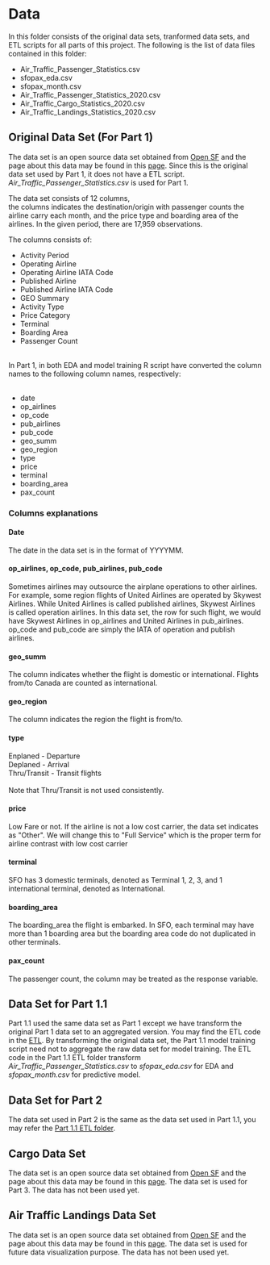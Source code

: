 # Data

In this folder consists of the original data sets, tranformed data sets, and ETL scripts for all parts of this project. The following is the list of data files contained in this folder:
<ul>
	<li>Air_Traffic_Passenger_Statistics.csv</li>
	<li>sfopax_eda.csv</li>
	<li>sfopax_month.csv</li>
	<li>Air_Traffic_Passenger_Statistics_2020.csv</li>
	<li>Air_Traffic_Cargo_Statistics_2020.csv</li>
	<li>Air_Traffic_Landings_Statistics_2020.csv</li>
</ul>

## Original Data Set (For Part 1)
The data set is an open source data set obtained from <a href="https://datasf.org/opendata/">Open SF</a> and the page about this data may be found in this <a href="https://data.sfgov.org/Transportation/Air-Traffic-Passenger-Statistics/rkru-6vcg">page</a>. Since this is the original data set used by Part 1, it does not have a ETL script. <i>Air_Traffic_Passenger_Statistics.csv</i> is used for Part 1.

The data set consists of 12 columns,<br>
the columns indicates the destination/origin with passenger counts the airline carry each month, and the price type and boarding area of the airlines. In the given period, there are 17,959 observations.

The columns consists of:
<ul>
	<li>Activity Period</li>
	<li>Operating Airline</li>
	<li>Operating Airline IATA Code</li>
	<li>Published Airline</li>
	<li>Published Airline IATA Code</li>
	<li>GEO Summary</li>
	<li>Activity Type</li>
	<li>Price Category</li>
	<li>Terminal</li>
	<li>Boarding Area</li>
	<li>Passenger Count</li>
</ul>
<br>
In Part 1, in both EDA and model training R script have converted the column names to the following column names, respectively:
<br><br>

<ul>
<li>date</li>
<li>op_airlines</li>
<li>op_code</li>
<li>pub_airlines</li>
<li>pub_code</li>
<li>geo_summ</li>
<li>geo_region</li>
<li>type</li>
<li>price</li>
<li>terminal</li>
<li>boarding_area</li>
<li>pax_count</li>
</ul>

### Columns explanations
#### Date
The date in the data set is in the format of YYYYMM.

#### op_airlines, op_code, pub_airlines, pub_code
Sometimes airlines may outsource the airplane operations to other airlines. For example, some region flights of United Airlines are operated by Skywest Airlines. While United Airlines is called published airlines, Skywest Airlines is called operation airlines. In this data set, the row for such flight, we would have Skywest Airlines in op_airlines and United Airlines in pub_airlines. op_code and pub_code are simply the IATA of operation and publish airlines.

#### geo_summ
The column indicates whether the flight is domestic or international. Flights from/to Canada are counted as international.

#### geo_region
The column indicates the region the flight is from/to.

#### type
Enplaned - Departure<br>
Deplaned - Arrival<br>
Thru/Transit - Transit flights<br>
<br>
Note that Thru/Transit is not used consistently.

#### price
Low Fare or not. If the airline is not a low cost carrier, the data set indicates as "Other". We will change this to "Full Service" which is the proper term for airline contrast with low cost carrier

#### terminal
SFO has 3 domestic terminals, denoted as Terminal 1, 2, 3, and 1 international terminal, denoted as International.

#### boarding_area
The boarding_area the flight is embarked. In SFO, each terminal may have more than 1 boarding area but the boarding area code do not duplicated in other terminals.

#### pax_count
The passenger count, the column may be treated as the response variable.


## Data Set for Part 1.1
Part 1.1 used the same data set as Part 1 except we have transform the original Part 1 data set to an aggregated version. You may find the ETL code in the <a href="https://github.com/jacquessham/sfotraffic/tree/master/Data/ETL">ETL</a>. By transforming the original data set, the Part 1.1 model training script need not to aggregate the raw data set for model training. The ETL code in the Part 1.1 ETL folder transform <i>Air_Traffic_Passenger_Statistics.csv</i> to <i>sfopax_eda.csv</i> for EDA and <i>sfopax_month.csv</i> for predictive model.

## Data Set for Part 2
The data set used in Part 2 is the same as the data set used in Part 1.1, you may refer the <a href="https://github.com/jacquessham/sfotraffic/tree/master/Data/ETL">Part 1.1 ETL folder</a>.

## Cargo Data Set
The data set is an open source data set obtained from <a href="https://datasf.org/opendata/">Open SF</a> and the page about this data may be found in this <a href="https://data.sfgov.org/Transportation/Air-Traffic-Cargo-Statistics/u397-j8nr">page</a>. The data set is used for Part 3. The data has not been used yet.

## Air Traffic Landings Data Set
The data set is an open source data set obtained from <a href="https://datasf.org/opendata/">Open SF</a> and the page about this data may be found in this <a href="https://data.sfgov.org/Transportation/Air-Traffic-Landings-Statistics/fpux-q53t">page</a>. The data set is used for future data visualization purpose. The data has not been used yet.